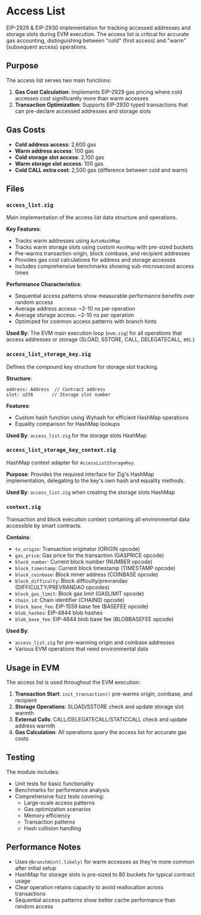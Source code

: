 # Access List

EIP-2929 & EIP-2930 implementation for tracking accessed addresses and storage slots during EVM execution. The access list is critical for accurate gas accounting, distinguishing between "cold" (first access) and "warm" (subsequent access) operations.

## Purpose

The access list serves two main functions:
1. **Gas Cost Calculation**: Implements EIP-2929 gas pricing where cold accesses cost significantly more than warm accesses
2. **Transaction Optimization**: Supports EIP-2930 typed transactions that can pre-declare accessed addresses and storage slots

## Gas Costs

- **Cold address access**: 2,600 gas
- **Warm address access**: 100 gas  
- **Cold storage slot access**: 2,100 gas
- **Warm storage slot access**: 100 gas
- **Cold CALL extra cost**: 2,500 gas (difference between cold and warm)

## Files

### `access_list.zig`
Main implementation of the access list data structure and operations.

**Key Features**:
- Tracks warm addresses using `AutoHashMap`
- Tracks warm storage slots using custom `HashMap` with pre-sized buckets
- Pre-warms transaction origin, block coinbase, and recipient addresses
- Provides gas cost calculations for address and storage accesses
- Includes comprehensive benchmarks showing sub-microsecond access times

**Performance Characteristics**:
- Sequential access patterns show measurable performance benefits over random access
- Average address access: ~2-10 ns per operation
- Average storage access: ~2-10 ns per operation
- Optimized for common access patterns with branch hints

**Used By**: The EVM main execution loop (`evm.zig`) for all operations that access addresses or storage (SLOAD, SSTORE, CALL, DELEGATECALL, etc.)

### `access_list_storage_key.zig`
Defines the compound key structure for storage slot tracking.

**Structure**:
```zig
address: Address  // Contract address
slot: u256       // Storage slot number
```

**Features**:
- Custom hash function using Wyhash for efficient HashMap operations
- Equality comparison for HashMap lookups

**Used By**: `access_list.zig` for the storage slots HashMap

### `access_list_storage_key_context.zig`
HashMap context adapter for `AccessListStorageKey`.

**Purpose**: Provides the required interface for Zig's HashMap implementation, delegating to the key's own hash and equality methods.

**Used By**: `access_list.zig` when creating the storage slots HashMap

### `context.zig`
Transaction and block execution context containing all environmental data accessible by smart contracts.

**Contains**:
- `tx_origin`: Transaction originator (ORIGIN opcode)
- `gas_price`: Gas price for the transaction (GASPRICE opcode)
- `block_number`: Current block number (NUMBER opcode)
- `block_timestamp`: Current block timestamp (TIMESTAMP opcode)
- `block_coinbase`: Block miner address (COINBASE opcode)
- `block_difficulty`: Block difficulty/prevrandao (DIFFICULTY/PREVRANDAO opcodes)
- `block_gas_limit`: Block gas limit (GASLIMIT opcode)
- `chain_id`: Chain identifier (CHAINID opcode)
- `block_base_fee`: EIP-1559 base fee (BASEFEE opcode)
- `blob_hashes`: EIP-4844 blob hashes
- `blob_base_fee`: EIP-4844 blob base fee (BLOBBASEFEE opcode)

**Used By**: 
- `access_list.zig` for pre-warming origin and coinbase addresses
- Various EVM operations that need environmental data

## Usage in EVM

The access list is used throughout the EVM execution:

1. **Transaction Start**: `init_transaction()` pre-warms origin, coinbase, and recipient
2. **Storage Operations**: SLOAD/SSTORE check and update storage slot warmth
3. **External Calls**: CALL/DELEGATECALL/STATICCALL check and update address warmth
4. **Gas Calculation**: All operations query the access list for accurate gas costs

## Testing

The module includes:
- Unit tests for basic functionality
- Benchmarks for performance analysis
- Comprehensive fuzz tests covering:
  - Large-scale access patterns
  - Gas optimization scenarios
  - Memory efficiency
  - Transaction patterns
  - Hash collision handling

## Performance Notes

- Uses `@branchHint(.likely)` for warm accesses as they're more common after initial setup
- HashMap for storage slots is pre-sized to 80 buckets for typical contract usage
- Clear operation retains capacity to avoid reallocation across transactions
- Sequential access patterns show better cache performance than random access